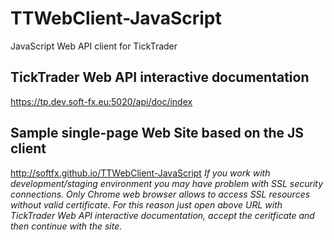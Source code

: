 # TTWebClient-JavaScript
JavaScript Web API client for TickTrader

## TickTrader Web API interactive documentation
https://tp.dev.soft-fx.eu:5020/api/doc/index

## Sample single-page Web Site based on the JS client
http://softfx.github.io/TTWebClient-JavaScript
*If you work with development/staging environment you may have problem with SSL security connections. Only Chrome web browser allows to access SSL resources without valid certificate. For this reason just open above URL with TickTrader Web API interactive documentation, accept the ceritficate and then continue with the site.*


